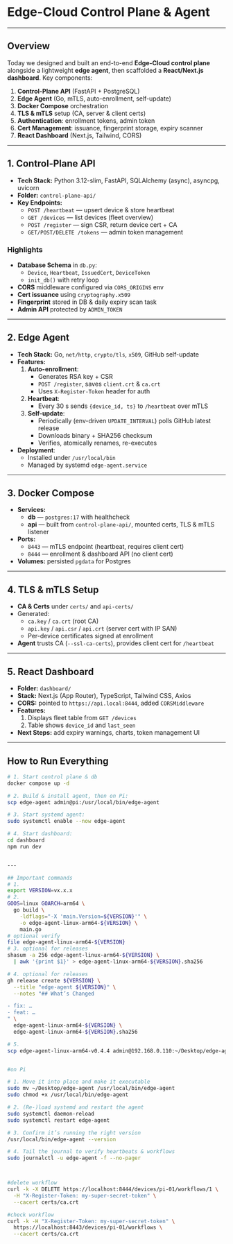 # Edge-Cloud Control Plane & Agent

---

## Overview

Today we designed and built an end-to-end **Edge-Cloud control plane** alongside a lightweight **edge agent**, then scaffolded a **React/Next.js dashboard**. Key components:

1. **Control-Plane API** (FastAPI + PostgreSQL)  
2. **Edge Agent** (Go, mTLS, auto-enrollment, self-update)  
3. **Docker Compose** orchestration  
4. **TLS & mTLS** setup (CA, server & client certs)  
5. **Authentication**: enrollment tokens, admin token  
6. **Cert Management**: issuance, fingerprint storage, expiry scanner  
7. **React Dashboard** (Next.js, Tailwind, CORS)

---

## 1. Control-Plane API

- **Tech Stack:** Python 3.12-slim, FastAPI, SQLAlchemy (async), asyncpg, uvicorn  
- **Folder:** `control-plane-api/`  
- **Key Endpoints:**
  - `POST /heartbeat` — upsert device & store heartbeat  
  - `GET /devices` — list devices (fleet overview)  
  - `POST /register` — sign CSR, return device cert + CA  
  - `GET/POST/DELETE /tokens` — admin token management  

### Highlights

- **Database Schema** in `db.py`:
  - `Device`, `Heartbeat`, `IssuedCert`, `DeviceToken`
  - `init_db()` with retry loop  
- **CORS** middleware configured via `CORS_ORIGINS` env  
- **Cert issuance** using `cryptography.x509`  
- **Fingerprint** stored in DB & daily expiry scan task  
- **Admin API** protected by `ADMIN_TOKEN`

---

## 2. Edge Agent

- **Tech Stack:** Go, `net/http`, `crypto/tls`, `x509`, GitHub self-update  
- **Features:**
  1. **Auto-enrollment**:
     - Generates RSA key + CSR
     - `POST /register`, saves `client.crt` & `ca.crt`
     - Uses `X-Register-Token` header for auth  
  2. **Heartbeat**:
     - Every 30 s sends `{device_id, ts}` to `/heartbeat` over mTLS  
  3. **Self-update**:
     - Periodically (env-driven `UPDATE_INTERVAL`) polls GitHub latest release
     - Downloads binary + SHA256 checksum
     - Verifies, atomically renames, re-executes  
- **Deployment**:
  - Installed under `/usr/local/bin`
  - Managed by systemd `edge-agent.service`

---

## 3. Docker Compose

- **Services:**
  - **db** — `postgres:17` with healthcheck  
  - **api** — built from `control-plane-api/`, mounted certs, TLS & mTLS listener  
- **Ports:**
  - `8443` — mTLS endpoint (heartbeat, requires client cert)  
  - `8444` — enrollment & dashboard API (no client cert)  
- **Volumes:** persisted `pgdata` for Postgres

---

## 4. TLS & mTLS Setup

- **CA & Certs** under `certs/` and `api-certs/`  
- Generated:
  - `ca.key` / `ca.crt` (root CA)  
  - `api.key` / `api.csr` / `api.crt` (server cert with IP SAN)  
  - Per-device certificates signed at enrollment  
- **Agent** trusts CA (`--ssl-ca-certs`), provides client cert for `/heartbeat`

---

## 5. React Dashboard

- **Folder:** `dashboard/`  
- **Stack:** Next.js (App Router), TypeScript, Tailwind CSS, Axios  
- **CORS:** pointed to `https://api.local:8444`, added `CORSMiddleware`  
- **Features:**
  1. Displays fleet table from `GET /devices`  
  2. Table shows `device_id` and `last_seen`  
- **Next Steps:** add expiry warnings, charts, token management UI

---

## How to Run Everything

```bash
# 1. Start control plane & db
docker compose up -d

# 2. Build & install agent, then on Pi:
scp edge-agent admin@pi:/usr/local/bin/edge-agent

# 3. Start systemd agent:
sudo systemctl enable --now edge-agent

# 4. Start dashboard:
cd dashboard
npm run dev


--- 

## Important commands
# 1. 
export VERSION=vx.x.x
# 2. 
GOOS=linux GOARCH=arm64 \
  go build \
    -ldflags="-X 'main.Version=${VERSION}'" \
    -o edge-agent-linux-arm64-${VERSION} \
    main.go
# optional verify 
file edge-agent-linux-arm64-${VERSION}
# 3. optional for releases
shasum -a 256 edge-agent-linux-arm64-${VERSION} \
  | awk '{print $1}' > edge-agent-linux-arm64-${VERSION}.sha256

# 4. optional for releases
gh release create ${VERSION} \
  --title "edge-agent ${VERSION}" \
  --notes "## What’s Changed

- fix: …  
- feat: …  
" \
  edge-agent-linux-arm64-${VERSION} \
  edge-agent-linux-arm64-${VERSION}.sha256

# 5. 
scp edge-agent-linux-arm64-v0.4.4 admin@192.168.0.110:~/Desktop/edge-agent


#on Pi

# 1. Move it into place and make it executable
sudo mv ~/Desktop/edge-agent /usr/local/bin/edge-agent
sudo chmod +x /usr/local/bin/edge-agent

# 2. (Re-)load systemd and restart the agent
sudo systemctl daemon-reload
sudo systemctl restart edge-agent

# 3. Confirm it’s running the right version
/usr/local/bin/edge-agent --version

# 4. Tail the journal to verify heartbeats & workflows
sudo journalctl -u edge-agent -f --no-pager



#delete workflow
curl -k -X DELETE https://localhost:8444/devices/pi-01/workflows/1 \
  -H "X-Register-Token: my-super-secret-token" \
  --cacert certs/ca.crt

#check workflow
curl -k -H "X-Register-Token: my-super-secret-token" \
  https://localhost:8443/devices/pi-01/workflows \
  --cacert certs/ca.crt

